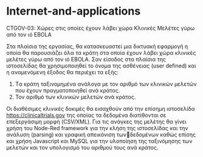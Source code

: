 # Internet-and-applications
CTGOV-03: Χώρες στις οποίες έχουν λάβει χώρα Κλινικές Μελέτες γύρω από τον ιό EBOLA

Στα πλαίσια της εργασίας, θα κατασκευαστεί μια δικτυακή εφαρμογή η οποία θα παρουσιάζει όλα τα κράτη στα οποία έχουν λάβει χώρα κλινικές μελέτες γύρω από τον ιό EBOLA. 
Σαν είσοδος στα πλαίσια της ιστοσελίδας θα χρησιμοποιηθεί το όνομα της ασθένειας (user defined) και η αναμενόμενη έξοδος θα περιέχει τα εξής:
1. Tα κράτη ταξινομημένα ανάλογα με τον αριθμό των κλινικών μελετών που έχουν πραγματοποιηθεί ανά κράτος.
2. Τον αριθμό των κλινικών μελετών ανά κράτος.

Οι διαθέσιμες κλινικές δοκιμές θα εισαχθούν από την επίσημη ιστοσελίδα https://clinicaltrials.gov της οποίας τα δεδομένα διατίθονται σε επεξεργάσιμη μορφή (CSV/XML). Για τις ανάγκες της μελέτης θα γίνει χρήση του Node-Red framework για την κλήση της ιστοσελίδας και την ανάλυση (parsing) και γραφική απεικόνιση τωνδεδομένων καθώς επίσης και χρήση Javascript και MySQL για την υλοποίηση της ταξινόμησης των μελετών και τον υπολογισμό του αριθμού τους ανά κράτος. 
